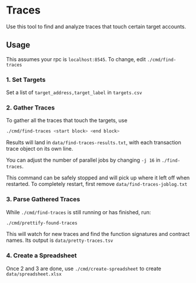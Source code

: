 # Traces

Use this tool to find and analyze traces that touch certain target accounts.

## Usage

This assumes your rpc is `localhost:8545`. To change, edit `./cmd/find-traces`

### 1. Set Targets

Set a list of `target_address,target_label` in `targets.csv`

### 2. Gather Traces

To gather all the traces that touch the targets, use

```bash
./cmd/find-traces <start block> <end block>
```

Results will land in `data/find-traces-results.txt`, with each transaction trace object on its own line.

You can adjust the number of parallel jobs by changing `-j 16` in `./find-traces`.

This command can be safely stopped and will pick up where it left off when restarted. To completely restart, first remove `data/find-traces-joblog.txt`

### 3. Parse Gathered Traces

While `./cmd/find-traces` is still running or has finished, run:

```bash
./cmd/prettify-found-traces
```

This will watch for new traces and find the function signatures and contract names. Its output is `data/pretty-traces.tsv`

### 4. Create a Spreadsheet

Once 2 and 3 are done, use `./cmd/create-spreadsheet` to create `data/spreadsheet.xlsx`